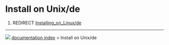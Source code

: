 # Install on Unix/de
1.  REDIRECT [Installing_on_Linux/de](Installing_on_Linux/de.md)



---
![](images/Right_arrow.png) [documentation index](../README.md) > Install on Unix/de
